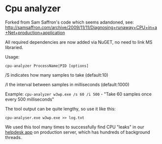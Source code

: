 # Cpu analyzer
Forked from Sam Saffron's code which seems adandoned, see: http://samsaffron.com/archive/2009/11/11/Diagnosing+runaway+CPU+in+a+Net+production+application

All required dependencies are now added via NuGET, no need to link MS libraried.

Usage:

`cpu-analyzer ProcessName|PID [options]`

/S indicates how many samples to take (default:10)

/I the interval between samples in milliseconds (default:1000)

Example: `cpu-analyzer w3wp.exe /s 60 /i 500` - "Take 60 samples once every 500 milliseconds"

The tool output can be quite lengthy, so use it like this:

`cpu-analyser.exe w3wp.exe >> log.txt`

We used this tool many times to successfully find CPU "leaks" in our [helpdesk app](https://www.jitbit.com/web-helpdesk/) on production server, which has hundreds of background threads.

